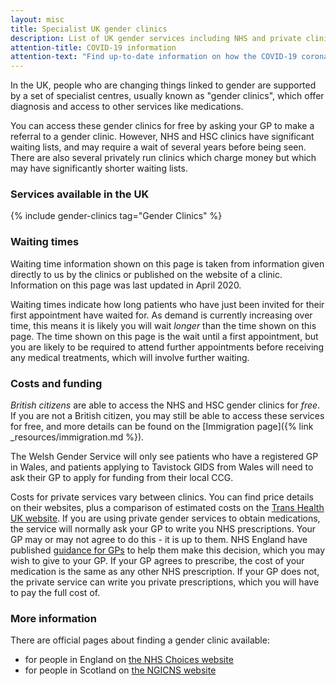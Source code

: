 ```yaml
---
layout: misc
title: Specialist UK gender clinics
description: List of UK gender services including NHS and private clinics
attention-title: COVID-19 information
attention-text: "Find up-to-date information on how the COVID-19 coronavirus has affected UK gender clinics at [Trans Health UK](https://transhealthuk.noblogs.org/)"
---
```


In the UK, people who are changing things linked to gender are supported by a set of specialist centres, usually known as "gender clinics", which offer diagnosis and access to other services like medications. 

You can access these gender clinics for free by asking your GP to make a referral to a gender clinic. However, NHS and HSC clinics have significant waiting lists, and may require a wait of several years before being seen. There are also several privately run clinics which charge money but which may have significantly shorter waiting lists.

### Services available in the UK

{% include gender-clinics tag="Gender Clinics" %}

### Waiting times

Waiting time information shown on this page is taken from information given directly to us by the clinics or published on the website of a clinic. Information on this page was last updated in April 2020. 

Waiting times indicate how long patients who have just been invited for their first appointment have waited for. As demand is currently increasing over time, this means it is likely you will wait *longer* than the time shown on this page. The time shown on this page is the wait until a first appointment, but you are likely to be required to attend further appointments before receiving any medical treatments, which will involve further waiting.

### Costs and funding

*British citizens* are able to access the NHS and HSC gender clinics for *free*. If you are not a British citizen, you may still be able to access these services for free, and more details can be found on the [Immigration page]({% link _resources/immigration.md %}).

The Welsh Gender Service will only see patients who have a registered GP in Wales, and patients applying to Tavistock GIDS from Wales will need to ask their GP to apply for funding from their local CCG. 

Costs for private services vary between clinics. You can find price details on their websites, plus a comparison of estimated costs on the [Trans Health UK website](https://transhealthuk.noblogs.org/private-gender-clinics-services-prices/). If you are using private gender services to obtain medications, the service will normally ask your GP to write you NHS prescriptions. Your GP may or may not agree to do this - it is up to them. NHS England have published [guidance for GPs](https://gendergp.com/wp-content/uploads/2018/02/GMC-advice-to-GPs-on-online-specialists.pdf) to help them make this decision, which you may wish to give to your GP. If your GP agrees to prescribe, the cost of your medication is the same as any other NHS prescription. If your GP does not, the private service can write you private prescriptions, which you will have to pay the full cost of.

### More information

There are official pages about finding a gender clinic available:

- for people in England on [the NHS Choices website](https://www.nhs.uk/live-well/healthy-body/how-to-find-an-nhs-gender-identity-clinic/)
- for people in Scotland on [the NGICNS website](https://www.ngicns.scot.nhs.uk/gender-identity-clinics/)

